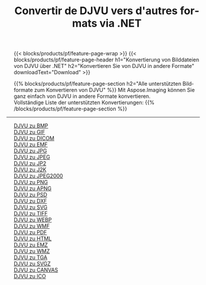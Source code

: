 ﻿---
title: Convertir de DJVU vers d'autres formats via .NET 
weight: 3920
url: /de/net/conversion/from/djvu 
lang: de
langdirlevel: 2
locales: zh-hans,ja,it,ru,de,es,fr,nl,id,lt,pl,pt,vi,tr,ko,zh-hant,ar,hi,th,sv,cs,uk,he
description: Mit Aspose.Imaging können Sie ganz einfach von DJVU in andere Formate konvertieren
---

{{< blocks/products/pf/feature-page-wrap >}}
{{< blocks/products/pf/feature-page-header h1="Konvertierung von Bilddateien von DJVU über .NET" h2="Konvertieren Sie von DJVU in andere Formate" downloadText="Download" >}}


{{% blocks/products/pf/feature-page-section  h2="Alle unterstützten Bildformate zum Konvertieren von DJVU" %}}
Mit Aspose.Imaging können Sie ganz einfach von DJVU in andere Formate konvertieren.
<br/>
Vollständige Liste der unterstützten Konvertierungen:
{{% /blocks/products/pf/feature-page-section %}}
<div class="container-fluid productfamilypage bg-gray">
    <div class="convertypes bg-gray agp-content section">
        <div class="container">
		<hr style="margin-left:-20px;"/>
		<div class="row other-converters">
		    <div class='col-md-2 other-converter remove-lp remove-rp'><a href="/imaging/de/net/conversion/djvu-to-bmp" >DJVU zu BMP</a></div><div class='col-md-2 other-converter remove-lp remove-rp'><a href="/imaging/de/net/conversion/djvu-to-gif" >DJVU zu GIF</a></div><div class='col-md-2 other-converter remove-lp remove-rp'><a href="/imaging/de/net/conversion/djvu-to-dicom" >DJVU zu DICOM</a></div><div class='col-md-2 other-converter remove-lp remove-rp'><a href="/imaging/de/net/conversion/djvu-to-emf" >DJVU zu EMF</a></div><div class='col-md-2 other-converter remove-lp remove-rp'><a href="/imaging/de/net/conversion/djvu-to-jpg" >DJVU zu JPG</a></div><div class='col-md-2 other-converter remove-lp remove-rp'><a href="/imaging/de/net/conversion/djvu-to-jpeg" >DJVU zu JPEG</a></div><div class='col-md-2 other-converter remove-lp remove-rp'><a href="/imaging/de/net/conversion/djvu-to-jp2" >DJVU zu JP2</a></div><div class='col-md-2 other-converter remove-lp remove-rp'><a href="/imaging/de/net/conversion/djvu-to-j2k" >DJVU zu J2K</a></div><div class='col-md-2 other-converter remove-lp remove-rp'><a href="/imaging/de/net/conversion/djvu-to-jpeg2000" >DJVU zu JPEG2000</a></div><div class='col-md-2 other-converter remove-lp remove-rp'><a href="/imaging/de/net/conversion/djvu-to-png" >DJVU zu PNG</a></div><div class='col-md-2 other-converter remove-lp remove-rp'><a href="/imaging/de/net/conversion/djvu-to-apng" >DJVU zu APNG</a></div><div class='col-md-2 other-converter remove-lp remove-rp'><a href="/imaging/de/net/conversion/djvu-to-psd" >DJVU zu PSD</a></div><div class='col-md-2 other-converter remove-lp remove-rp'><a href="/imaging/de/net/conversion/djvu-to-dxf" >DJVU zu DXF</a></div><div class='col-md-2 other-converter remove-lp remove-rp'><a href="/imaging/de/net/conversion/djvu-to-svg" >DJVU zu SVG</a></div><div class='col-md-2 other-converter remove-lp remove-rp'><a href="/imaging/de/net/conversion/djvu-to-tiff" >DJVU zu TIFF</a></div><div class='col-md-2 other-converter remove-lp remove-rp'><a href="/imaging/de/net/conversion/djvu-to-webp" >DJVU zu WEBP</a></div><div class='col-md-2 other-converter remove-lp remove-rp'><a href="/imaging/de/net/conversion/djvu-to-wmf" >DJVU zu WMF</a></div><div class='col-md-2 other-converter remove-lp remove-rp'><a href="/imaging/de/net/conversion/djvu-to-pdf" >DJVU zu PDF</a></div><div class='col-md-2 other-converter remove-lp remove-rp'><a href="/imaging/de/net/conversion/djvu-to-html" >DJVU zu HTML</a></div><div class='col-md-2 other-converter remove-lp remove-rp'><a href="/imaging/de/net/conversion/djvu-to-emz" >DJVU zu EMZ</a></div><div class='col-md-2 other-converter remove-lp remove-rp'><a href="/imaging/de/net/conversion/djvu-to-wmz" >DJVU zu WMZ</a></div><div class='col-md-2 other-converter remove-lp remove-rp'><a href="/imaging/de/net/conversion/djvu-to-tga" >DJVU zu TGA</a></div><div class='col-md-2 other-converter remove-lp remove-rp'><a href="/imaging/de/net/conversion/djvu-to-svgz" >DJVU zu SVGZ</a></div><div class='col-md-2 other-converter remove-lp remove-rp'><a href="/imaging/de/net/conversion/djvu-to-canvas" >DJVU zu CANVAS</a></div><div class='col-md-2 other-converter remove-lp remove-rp'><a href="/imaging/de/net/conversion/djvu-to-ico" >DJVU zu ICO</a></div>
                </div>
        </div>
    </div>
</div>
<br/>

